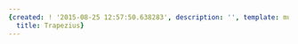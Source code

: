 ```yaml
---
{created: ! '2015-08-25 12:57:50.638283', description: '', template: muscle.html,
  title: Trapezius}
---
```


